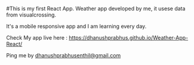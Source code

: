 #This is my first React App.
Weather app developed by me, it usese data from visualcrossing.

It's a mobile responsive app and I am learning every day.

Check My app live here : https://dhanushprabhus.github.io/Weather-App-React/

Ping me by dhanushprabhusenthil@gmail.com

